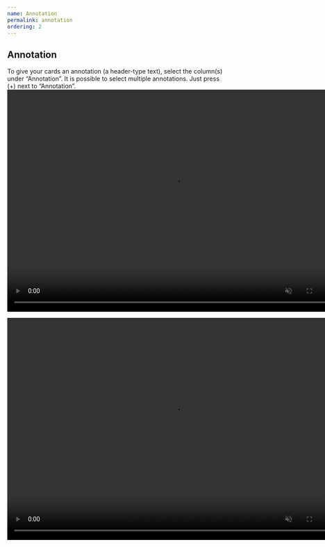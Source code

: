 ```yaml
---
name: Annotation
permalink: annotation
ordering: 2
---
```

## Annotation
To give your cards an annotation (a header-type text), select the column(s) under “Annotation”.
It is possible to select multiple annotations. Just press (+) next to “Annotation”.
<video controls muted width="768" height="512">
  <source src="{{ site.baseurl }}/assets/webms/annotation1.webm" type="video/webm">
</video>

<video controls muted width="768" height="512">
  <source src="{{ site.baseurl }}/assets/webms/annotation2.webm" type="video/webm">
</video>